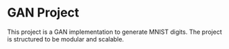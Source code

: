 # GAN Project

This project is a GAN implementation to generate MNIST digits. The project is structured to be modular and scalable.


